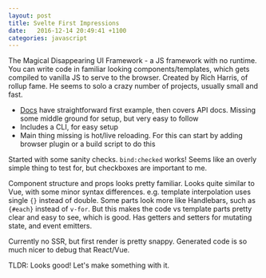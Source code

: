 ```yaml
---
layout: post
title: Svelte First Impressions
date:   2016-12-14 20:49:41 +1100
categories: javascript
---
```


The Magical Disappearing UI Framework - a JS framework with no runtime. You can write code in familiar looking components/templates, which gets compiled to vanilla JS to serve to the browser. Created by Rich Harris, of rollup fame. He seems to solo a crazy number of projects, usually small and fast.

- [Docs](https://svelte.technology/guide) have straightforward first example, then covers API docs. Missing some middle ground for setup, but very easy to follow
- Includes a CLI, for easy setup
- Main thing missing is hot/live reloading. For this can start by adding browser plugin or a build script to do this

Started with some sanity checks. `bind:checked` works! Seems like an overly simple thing to test for, but checkboxes are important to me.

Component structure and props looks pretty familiar. Looks quite similar to Vue, with some minor syntax differences. e.g. template interpolation uses single `{}` instead of double. Some parts look more like Handlebars, such as `{#each}` instead of `v-for`. But this makes the code vs template parts pretty clear and easy to see, which is  good. Has getters and setters for mutating state, and event emitters.

Currently no SSR, but first render is pretty snappy. Generated code is so much nicer to debug that React/Vue.

TLDR: Looks good! Let's make something with it.
